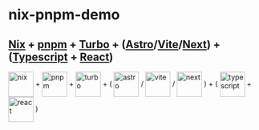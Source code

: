 # nix-pnpm-demo

## [Nix](https://nixos.org/) + [pnpm](https://pnpm.io/) + [Turbo](https://turbo.build/) + ([Astro](https://astro.build/)/[Vite](https://vite.dev/)/[Next](https://nextjs.org/)) + ([Typescript](https://www.typescriptlang.org/) + [React](https://react.dev/))

<img alt="nix" src="https://avatars.githubusercontent.com/u/487568" style="height: 50px; max-width: 100px; vertical-align: middle"/>
+
<img alt="pnpm" src="https://upload.wikimedia.org/wikipedia/commons/c/c1/Pnpm_logo.svg" style="height: 50px; max-width: 100px; vertical-align: middle"/>
+
<img alt="turbo" src="https://user-images.githubusercontent.com/4060187/196936104-5797972c-ab10-4834-bd61-0d1e5f442c9c.png" style="height: 50px; max-width: 100px; vertical-align: middle"/>
+ (
<img alt="astro" src="https://astro.build/assets/press/astro-icon-dark.svg" style="height: 50px; max-width: 100px; vertical-align: middle"/>
/
<img alt="vite" src="https://upload.wikimedia.org/wikipedia/commons/f/f1/Vitejs-logo.svg" style="height: 50px; max-width: 100px; vertical-align: middle"/>
/
<img alt="next" src="https://upload.wikimedia.org/wikipedia/commons/8/8e/Nextjs-logo.svg" style="height: 50px; max-width: 100px; vertical-align: middle"/>
) + (
<img alt="typescript" src="https://upload.wikimedia.org/wikipedia/commons/6/67/TypeScript_Logo.svg" style="height: 50px; max-width: 100px; vertical-align: middle"/>
+
<img alt="react" src="https://upload.wikimedia.org/wikipedia/commons/a/a7/React-icon.svg" style="height: 50px; max-width: 100px; vertical-align: middle"/>
)
